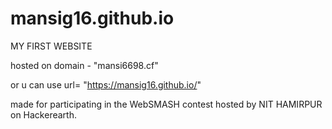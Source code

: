 # mansig16.github.io


MY FIRST WEBSITE


hosted on domain -    "mansi6698.cf"


or u can use url= "https://mansig16.github.io/"


made for participating in the WebSMASH contest hosted by NIT HAMIRPUR on Hackerearth.
